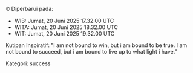 ⏰ Diperbarui pada:
- WIB: Jumat, 20 Juni 2025 17.32.00 UTC
- WITA: Jumat, 20 Juni 2025 18.32.00 UTC
- WIT: Jumat, 20 Juni 2025 19.32.00 UTC

Kutipan Inspiratif:
"I am not bound to win, but i am bound to be true. I am not bound to succeed, but i am bound to live up to what light i have."


Kategori: success

